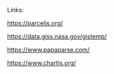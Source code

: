 Links:

https://parceljs.org/

https://data.giss.nasa.gov/gistemp/

https://www.papaparse.com/

https://www.chartjs.org/
